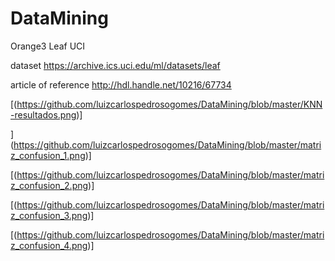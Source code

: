 # DataMining
Orange3 Leaf UCI

dataset 
https://archive.ics.uci.edu/ml/datasets/leaf

article of reference
http://hdl.handle.net/10216/67734

[(https://github.com/luizcarlospedrosogomes/DataMining/blob/master/KNN-resultados.png)]



](https://github.com/luizcarlospedrosogomes/DataMining/blob/master/matriz_confusion_1.png)]



[(https://github.com/luizcarlospedrosogomes/DataMining/blob/master/matriz_confusion_2.png)]



[(https://github.com/luizcarlospedrosogomes/DataMining/blob/master/matriz_confusion_3.png)]


[(https://github.com/luizcarlospedrosogomes/DataMining/blob/master/matriz_confusion_4.png)]


